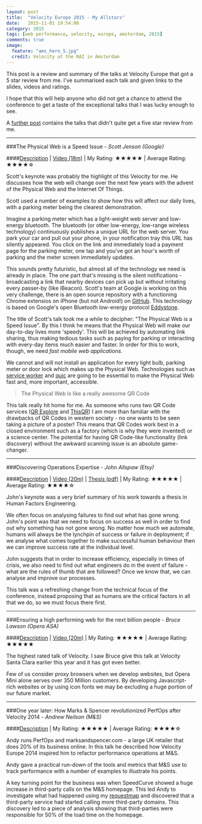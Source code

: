```yaml
---
layout: post
title:  "Velocity Europe 2015 - My Allstars"
date:   2015-11-01 19:54:00
category: 2015
tags: [web performance, velocity, europe, amsterdam, 2015]
comments: true
image:
  feature: "ams_hero_5.jpg"
  credit: Velocity at the RAI in Amsterdam
---
```


This post is a review and summary of the talks at Velocity Europe that got a 5 star review from me. I've summarised each talk and given links to the slides, videos and ratings.

I hope that this will help anyone who did not get a chance to attend the conference to get a taste of the exceptional talks that I was lucky enough to see.

A [further post](/2015/velocity-europe-2015-report-2/) contains the talks that didn't quite get a five star review from me.

----------

###The Physical Web is a Speed Issue - *Scott Jenson (Google)*

####[Description](http://velocityconf.com/devops-web-performance-eu-2015/public/schedule/detail/45231) | [Video (18m)](https://www.youtube.com/watch?v=7H_E_ZbFAn0) | My Rating: ★★★★★ | Average Rating: ★★★★☆

Scott's keynote was probably the highlight of this Velocity for me. He discusses how the web will change over the next few years with the advent of the Physical Web and the Internet Of Things.

Scott used a number of examples to show how this will affect our daily lives, with a parking meter being the clearest demonstration.

Imagine a parking meter which has a light-weight web server and low-energy bluetooth. The bluetooth (or other low-energy, low-range wireless technology) continuously publishes a unique URL for the web server. You park your car and pull out your phone, in your notification tray this URL has silently appeared. You click on the link and immediately load a payment page for the parking meter, one tap and you've got an hour's worth of parking and the meter screen immediately updates.

This sounds pretty futuristic, but almost all of the technology we need is already in place. The one part that's missing is the silent notifications - broadcasting a link that nearby devices can pick up but without irritating every passer-by (like iBeacon). Scott's team at Google is working on this very challenge, there is an open source repository with a functioning Chrome extensios on iPhone (but not Android!) on [GitHub](https://github.com/google/physical-web). This technology is based on Google's open Bluetooth low-energy protocol [Eddystone](https://github.com/google/eddystone).

The title of Scott's talk took me a while to decipher: "The Physical Web is a Speed Issue". By this I think he means that the Physical Web will make our day-to-day lives more 'speedy'. This will be achieved by automating link sharing, thus making tedious tasks such as paying for parking or interacting with every-day items much easier and faster. In order for this to work, though, we need *fast mobile web applications*.

We cannot and will not install an application for every light bulb, parking meter or door lock which makes up the Physical Web. Technologies such as [service worker](https://github.com/slightlyoff/ServiceWorker/) and [quic](https://www.chromium.org/quic) are going to be essential to make the Physical Web fast and, more important, accessible. 

> The Physical Web is like a really awesome QR Code

This talk really hit home for me. As someone who runs two QR Code services ([QR Explore](https://qrexplore.com) and [ThisQR](http://thisqr.com)) I am more than familiar with the drawbacks of QR Codes in western society - no one wants to be seen taking a picture of a poster! This means that QR Codes work best in a closed environment such as a factory (which is why they were invented) or a science center. The potential for having QR Code-like functionality (link discovery) without the awkward scanning issue is an absolute game-changer.

----------

###Discovering Operations Expertise - *John Allspaw (Etsy)*

####[Description](http://velocityconf.com/devops-web-performance-eu-2015/public/schedule/detail/47779) | [Video (20m)](https://www.youtube.com/watch?v=OJ21jwJThq4) | [Thesis (pdf)](http://bit.ly/AllspawThesis) | My Rating: ★★★★★ | Average Rating: ★★★★☆

John's keynote was a very brief summary of his work towards a thesis in Human Factors Engineering.

We often focus on analysing failures to find out what has gone wrong. John's point was that we need to focus on success as well in order to find out why something has not gone wrong. No matter how much we automate, humans will always be the lynchpin of success or failure in deployment; if we analyse what comes together to make successful human behaviour then we can improve success rate at the individual level.

John suggests that in order to increase efficiency, especially in times of crisis, we also need to find out what engineers do in the event of failure - what are the rules of thumb that are followed? Once we know that, we can analyse and improve our processes.

This talk was a refreshing change from the technical focus of the conference, instead proposing that as humans are the critical factors in all that we do, so we must focus there first.

----------

###Ensuring a high performing web for the next billion people - *Bruce Lawson (Opera ASA)*

####[Description](http://velocityconf.com/devops-web-performance-eu-2015/public/schedule/detail/44920) | [Video (20m)](https://www.youtube.com/watch?v=f6As5HEkG5E) | My Rating: ★★★★★ | Average Rating: ★★★★★

The highest rated talk of Velocity. I saw Bruce give this talk at Velocity Santa Clara earlier this year and it has got even better.

Few of us consider proxy browsers when we develop websites, but Opera Mini alone serves over 350 Million customers. By developing Javascript-rich websites or by using icon fonts we may be excluding a huge portion of our future market.


----------

###One year later: How Marks & Spencer revolutionized PerfOps after Velocity 2014 - *Andrew Neilson (M&S)*

####[Description](http://velocityconf.com/devops-web-performance-eu-2015/public/schedule/detail/44100) |  My Rating: ★★★★★ | Average Rating: ★★★★☆

Andy runs PerfOps and marksandspencer.com - a large UK retailer that does 20% of its business online. In this talk he described how Velocity Europe 2014 inspired him to refactor performance operations at M&S.

Andy gave a practical run-down of the tools and metrics that M&S use to track performance with a number of examples to illustrate his points.

A key turning point for the business was when SpeedCurve showed a huge increase in third-party calls on the M&S homepage. This led Andy to investigate what had happened using my [requestmap](http://requestmap.webperf.tools/) and discovered that a third-party service had started calling more third-party domains. This discovery led to a piece of analysis showing that third-parties were responsible for 50% of the load time on the homepage.

